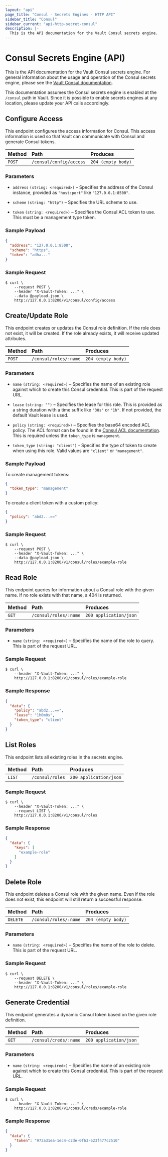 ```yaml
---
layout: "api"
page_title: "Consul - Secrets Engines - HTTP API"
sidebar_title: "Consul"
sidebar_current: "api-http-secret-consul"
description: |-
  This is the API documentation for the Vault Consul secrets engine.
---
```


# Consul Secrets Engine (API)

This is the API documentation for the Vault Consul secrets engine. For general
information about the usage and operation of the Consul secrets engine, please
see the [Vault Consul documentation](/docs/secrets/consul/index.html).

This documentation assumes the Consul secrets engine is enabled at the `/consul`
path in Vault. Since it is possible to enable secrets engines at any location,
please update your API calls accordingly.

## Configure Access

This endpoint configures the access information for Consul. This access
information is used so that Vault can communicate with Consul and generate
Consul tokens.

| Method   | Path                         | Produces               |
| :------- | :--------------------------- | :--------------------- |
| `POST`   | `/consul/config/access`      | `204 (empty body)`     |

### Parameters

- `address` `(string: <required>)` – Specifies the address of the Consul
  instance, provided as `"host:port"` like `"127.0.0.1:8500"`.

- `scheme` `(string: "http")` – Specifies the URL scheme to use.

- `token` `(string: <required>)` – Specifies the Consul ACL token to use. This
  must be a management type token.

### Sample Payload

```json
{
  "address": "127.0.0.1:8500",
  "scheme": "https",
  "token": "adha..."
}
```

### Sample Request

```
$ curl \
    --request POST \
    --header "X-Vault-Token: ..." \
    --data @payload.json \
    http://127.0.0.1:8200/v1/consul/config/access
```

## Create/Update Role

This endpoint creates or updates the Consul role definition. If the role does
not exist, it will be created. If the role already exists, it will receive
updated attributes.

| Method   | Path                         | Produces               |
| :------- | :--------------------------- | :--------------------- |
| `POST`   | `/consul/roles/:name`        | `204 (empty body)`     |

### Parameters

- `name` `(string: <required>)` – Specifies the name of an existing role against
  which to create this Consul credential. This is part of the request URL.

- `lease` `(string: "")` – Specifies the lease for this role. This is provided
  as a string duration with a time suffix like `"30s"` or `"1h"`. If not
  provided, the default Vault lease is used.

- `policy` `(string: <required>)` – Specifies the base64 encoded ACL policy. The
  ACL format can be found in the [Consul ACL
  documentation](https://www.consul.io/docs/internals/acl.html). This is
  required unless the `token_type` is `management`.

- `token_type` `(string: "client")` - Specifies the type of token to create when
  using this role. Valid values are `"client"` or `"management"`.

### Sample Payload

To create management tokens:

```json
{
  "token_type": "management"
}
```

To create a client token with a custom policy:

```json
{
  "policy": "abd2...=="
}
```

### Sample Request

```
$ curl \
    --request POST \
    --header "X-Vault-Token: ..." \
    --data @payload.json \
    http://127.0.0.1:8200/v1/consul/roles/example-role
```

## Read Role

This endpoint queries for information about a Consul role with the given name.
If no role exists with that name, a 404 is returned.

| Method   | Path                         | Produces               |
| :------- | :--------------------------- | :--------------------- |
| `GET`    | `/consul/roles/:name`        | `200 application/json` |

### Parameters

- `name` `(string: <required>)` – Specifies the name of the role to query. This
  is part of the request URL.

### Sample Request

```
$ curl \
    --header "X-Vault-Token: ..." \
    http://127.0.0.1:8200/v1/consul/roles/example-role
```

### Sample Response

```json
{
  "data": {
    "policy": "abd2...==",
    "lease": "1h0m0s",
    "token_type": "client"
  }
}
```

## List Roles

This endpoint lists all existing roles in the secrets engine.

| Method   | Path                         | Produces               |
| :------- | :--------------------------- | :--------------------- |
| `LIST`   | `/consul/roles`              | `200 application/json` |

### Sample Request

```
$ curl \
    --header "X-Vault-Token: ..." \
    --request LIST \
    http://127.0.0.1:8200/v1/consul/roles
```

### Sample Response

```json
{
  "data": {
    "keys": [
      "example-role"
    ]
  }
}
```

## Delete Role

This endpoint deletes a Consul role with the given name. Even if the role does
not exist, this endpoint will still return a successful response.

| Method   | Path                         | Produces               |
| :------- | :--------------------------- | :--------------------- |
| `DELETE` | `/consul/roles/:name`        | `204 (empty body)`     |

### Parameters

- `name` `(string: <required>)` – Specifies the name of the role to delete. This
  is part of the request URL.

### Sample Request

```
$ curl \
    --request DELETE \
    --header "X-Vault-Token: ..." \
    http://127.0.0.1:8200/v1/consul/roles/example-role
```

## Generate Credential

This endpoint generates a dynamic Consul token based on the given role
definition.

| Method   | Path                         | Produces               |
| :------- | :--------------------------- | :--------------------- |
| `GET`    | `/consul/creds/:name`        | `200 application/json` |

### Parameters

- `name` `(string: <required>)` – Specifies the name of an existing role against
  which to create this Consul credential. This is part of the request URL.

### Sample Request

```
$ curl \
    --header "X-Vault-Token: ..." \
    http://127.0.0.1:8200/v1/consul/creds/example-role
```

### Sample Response

```json
{
  "data": {
    "token": "973a31ea-1ec4-c2de-0f63-623f477c2510"
  }
}
```
